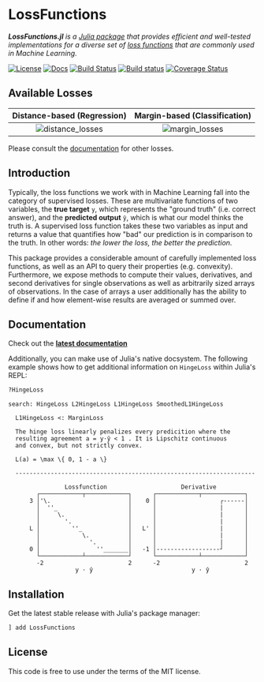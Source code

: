 # LossFunctions

_**LossFunctions.jl** is a [Julia package](https://julialang.org/packages/)
that provides efficient and well-tested implementations for a diverse set of
[loss functions](https://en.wikipedia.org/wiki/Loss_function)
that are commonly used in Machine Learning._

[![License](http://img.shields.io/badge/license-MIT-brightgreen.svg?style=flat)](LICENSE.md)
[![Docs](https://img.shields.io/badge/docs-stable-blue.svg)](https://JuliaML.github.io/LossFunctions.jl/stable)
[![Build Status](https://travis-ci.org/JuliaML/LossFunctions.jl.svg?branch=master)](https://travis-ci.org/JuliaML/LossFunctions.jl)
[![Build status](https://ci.appveyor.com/api/projects/status/xbwc2fiel40bajsp?svg=true)](https://ci.appveyor.com/project/Evizero/losses-jl)
[![Coverage Status](https://coveralls.io/repos/github/JuliaML/LossFunctions.jl/badge.svg?branch=master)](https://coveralls.io/github/JuliaML/LossFunctions.jl?branch=master)

## Available Losses

 **Distance-based (Regression)** | **Margin-based (Classification)**
:-------------------------------:|:----------------------------------:
![distance_losses](https://rawgithub.com/JuliaML/FileStorage/master/LossFunctions/distance.svg) | ![margin_losses](https://rawgithub.com/JuliaML/FileStorage/master/LossFunctions/margin.svg)

Please consult the [documentation](https://JuliaML.github.io/LossFunctions.jl/stable)
for other losses.

## Introduction

Typically, the loss functions we work with in Machine Learning
fall into the category of supervised losses. These are
multivariate functions of two variables, the **true target** `y`,
which represents the "ground truth" (i.e. correct answer), and
the **predicted output** `ŷ`, which is what our model thinks the
truth is. A supervised loss function takes these two variables as
input and returns a value that quantifies how "bad" our
prediction is in comparison to the truth. In other words: *the
lower the loss, the better the prediction.*

This package provides a considerable amount of carefully
implemented loss functions, as well as an API to query their
properties (e.g. convexity). Furthermore, we expose methods to
compute their values, derivatives, and second derivatives for
single observations as well as arbitrarily sized arrays of
observations. In the case of arrays a user additionally has the
ability to define if and how element-wise results are averaged or
summed over.

## Documentation

Check out the **[latest documentation](https://JuliaML.github.io/LossFunctions.jl/stable)**

Additionally, you can make use of Julia's native docsystem.
The following example shows how to get additional information
on `HingeLoss` within Julia's REPL:

```julia
?HingeLoss
```
```
search: HingeLoss L2HingeLoss L1HingeLoss SmoothedL1HingeLoss

  L1HingeLoss <: MarginLoss

  The hinge loss linearly penalizes every predicition where the
  resulting agreement a = y⋅ŷ < 1 . It is Lipschitz continuous
  and convex, but not strictly convex.

  L(a) = \max \{ 0, 1 - a \}

  --------------------------------------------------------------------

                Lossfunction                     Derivative
        ┌────────────┬────────────┐      ┌────────────┬────────────┐
      3 │'\.                      │    0 │                  ┌------│
        │  ''_                    │      │                  |      │
        │     \.                  │      │                  |      │
        │       '.                │      │                  |      │
      L │         ''_             │   L' │                  |      │
        │            \.           │      │                  |      │
        │              '.         │      │                  |      │
      0 │                ''_______│   -1 │------------------┘      │
        └────────────┴────────────┘      └────────────┴────────────┘
        -2                        2      -2                        2
                   y ⋅ ŷ                            y ⋅ ŷ
```

## Installation

Get the latest stable release with Julia's package manager:

```julia
] add LossFunctions
```

## License

This code is free to use under the terms of the MIT license.
